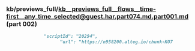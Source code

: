 ### kb/previews_full/kb__previews_full__flows__time-first__any_time_selected@guest.har.part074.md.part001.md (part 002)

```md
              "scriptId": "20294",
                    "url": "https://n958200.alteg.io/chunk-KO7
```

```
